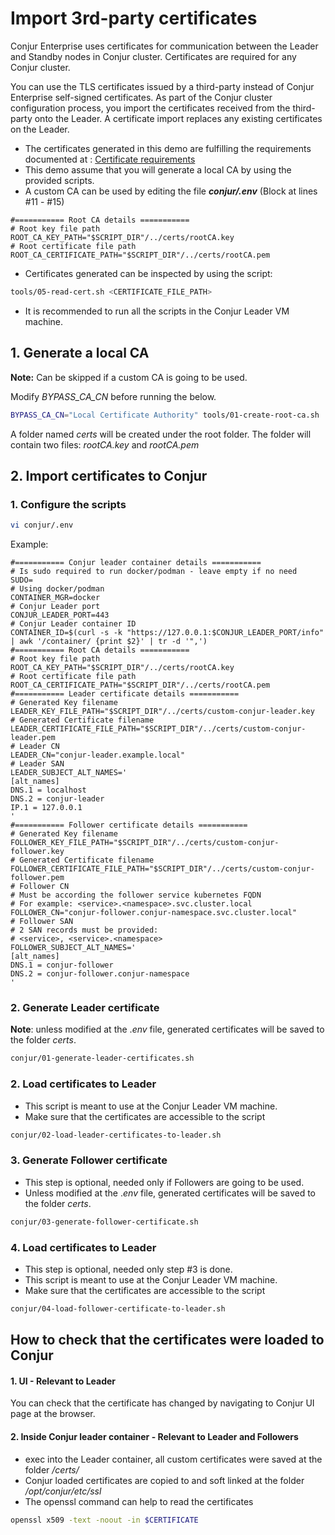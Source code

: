 # Import 3rd-party certificates

Conjur Enterprise uses certificates for communication between the Leader and Standby nodes in Conjur cluster. Certificates are required for any Conjur cluster. 

You can use the TLS certificates issued by a third-party instead of Conjur Enterprise self-signed certificates. As part of the Conjur cluster configuration process, you import the certificates received from the third-party onto the Leader. A certificate import replaces any existing certificates on the Leader.

 - The certificates generated in this demo are fulfilling the requirements documented at : [Certificate requirements](https://docs.cyberark.com/Product-Doc/OnlineHelp/AAM-DAP/Latest/en/Content/Deployment/HighAvailability/certificate-requirements.htm)
 - This demo assume that you will generate a local CA by using the provided scripts.
 - A custom CA can be used by editing the file ***conjur/.env*** (Block at lines #11 - #15)
```properties
#=========== Root CA details ===========
# Root key file path
ROOT_CA_KEY_PATH="$SCRIPT_DIR"/../certs/rootCA.key
# Root certificate file path
ROOT_CA_CERTIFICATE_PATH="$SCRIPT_DIR"/../certs/rootCA.pem
```
 - Certificates generated can be inspected by using the script:
```bash
tools/05-read-cert.sh <CERTIFICATE_FILE_PATH>
```
- It is recommended to run all the scripts in the Conjur Leader VM machine.

## 1. Generate a local CA
**Note:** Can be skipped if a custom CA is going to be used.

Modify *BYPASS_CA_CN* before running the below.
```bash
BYPASS_CA_CN="Local Certificate Authority" tools/01-create-root-ca.sh
```
A folder named *certs* will be created under the root folder.
The folder will contain two files: *rootCA.key* and *rootCA.pem*

## 2. Import certificates to Conjur
### 1. Configure the scripts
```bash
vi conjur/.env
```
Example:
```properties
#=========== Conjur leader container details ===========
# Is sudo required to run docker/podman - leave empty if no need
SUDO=
# Using docker/podman
CONTAINER_MGR=docker
# Conjur Leader port
CONJUR_LEADER_PORT=443
# Conjur Leader container ID
CONTAINER_ID=$(curl -s -k "https://127.0.0.1:$CONJUR_LEADER_PORT/info" | awk '/container/ {print $2}' | tr -d '",')
#=========== Root CA details ===========
# Root key file path
ROOT_CA_KEY_PATH="$SCRIPT_DIR"/../certs/rootCA.key
# Root certificate file path
ROOT_CA_CERTIFICATE_PATH="$SCRIPT_DIR"/../certs/rootCA.pem
#=========== Leader certificate details ===========
# Generated Key filename
LEADER_KEY_FILE_PATH="$SCRIPT_DIR"/../certs/custom-conjur-leader.key
# Generated Certificate filename
LEADER_CERTIFICATE_FILE_PATH="$SCRIPT_DIR"/../certs/custom-conjur-leader.pem
# Leader CN
LEADER_CN="conjur-leader.example.local"
# Leader SAN
LEADER_SUBJECT_ALT_NAMES='
[alt_names]
DNS.1 = localhost
DNS.2 = conjur-leader
IP.1 = 127.0.0.1
'
#=========== Follower certificate details ===========
# Generated Key filename
FOLLOWER_KEY_FILE_PATH="$SCRIPT_DIR"/../certs/custom-conjur-follower.key
# Generated Certificate filename
FOLLOWER_CERTIFICATE_FILE_PATH="$SCRIPT_DIR"/../certs/custom-conjur-follower.pem
# Follower CN
# Must be according the follower service kubernetes FQDN
# For example: <service>.<namespace>.svc.cluster.local
FOLLOWER_CN="conjur-follower.conjur-namespace.svc.cluster.local"
# Follower SAN
# 2 SAN records must be provided:
# <service>, <service>.<namespace>
FOLLOWER_SUBJECT_ALT_NAMES='
[alt_names]
DNS.1 = conjur-follower
DNS.2 = conjur-follower.conjur-namespace
'
```
### 2. Generate Leader certificate
**Note**: unless modified at the .*env* file, generated certificates will be saved to the folder *certs*.
```bash
conjur/01-generate-leader-certificates.sh
```
### 2. Load certificates to Leader
* This script is meant to use at the Conjur Leader VM machine.
* Make sure that the certificates are accessible to the script
```bash
conjur/02-load-leader-certificates-to-leader.sh
```
### 3. Generate Follower certificate
* This step is optional, needed only if Followers are going to be used.
* Unless modified at the .*env* file, generated certificates will be saved to the folder *certs*.
```bash
conjur/03-generate-follower-certificate.sh
```
### 4. Load certificates to Leader
* This step is optional, needed only step #3 is done.
* This script is meant to use at the Conjur Leader VM machine.
* Make sure that the certificates are accessible to the script
```bash
conjur/04-load-follower-certificate-to-leader.sh
```
## How to check that the certificates were loaded to Conjur
#### 1. UI - Relevant to Leader
You can check that the certificate has changed by navigating to Conjur UI page at the browser.
#### 2. Inside Conjur leader container - Relevant to Leader and Followers
- exec into the Leader container, all custom certificates were saved at the folder */certs/*
- Conjur loaded certificates are copied to and soft linked at the folder */opt/conjur/etc/ssl*
- The openssl command can help to read the certificates
```bash
openssl x509 -text -noout -in $CERTIFICATE
```
